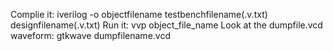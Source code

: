 Complie it:
iverilog -o objectfilename testbenchfilename(.v.txt) designfilename(.v.txt)
Run it:
vvp object_file_name
Look at the dumpfile.vcd waveform:
gtkwave dumpfilename.vcd
